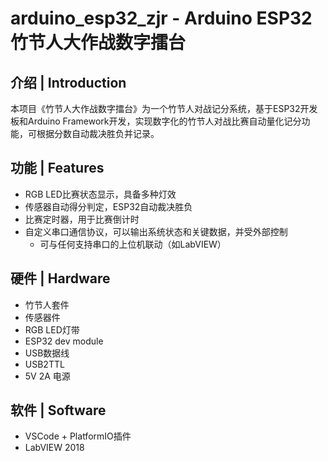 # arduino_esp32_zjr - Arduino ESP32 竹节人大作战数字擂台

## 介绍 | Introduction

本项目《竹节人大作战数字擂台》为一个竹节人对战记分系统，基于ESP32开发板和Arduino Framework开发，实现数字化的竹节人对战比赛自动量化记分功能，可根据分数自动裁决胜负并记录。

## 功能 | Features

- RGB LED比赛状态显示，具备多种灯效
- 传感器自动得分判定，ESP32自动裁决胜负
- 比赛定时器，用于比赛倒计时
- 自定义串口通信协议，可以输出系统状态和关键数据，并受外部控制
	- 可与任何支持串口的上位机联动（如LabVIEW）

## 硬件 | Hardware

- 竹节人套件
- 传感器件
- RGB LED灯带
- ESP32 dev module
- USB数据线
- USB2TTL
- 5V 2A 电源

## 软件 | Software

- VSCode + PlatformIO插件
- LabVIEW 2018
